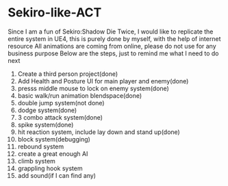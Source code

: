 # Sekiro-like-ACT
Since I am a fun of Sekiro:Shadow Die Twice, I would like to replicate the entire system in UE4, this is purely done by myself, with the help of internet resource
All animations are coming from online, please do not use for any business purpose
Below are the steps, just to remind me what I need to do next

1. Create a third person project(done)
2. Add Health and Posture UI for main player and enemy(done)
3. presss middle mouse to lock on enemy system(done)
4. basic walk/run animation blendspace(done)
5. double jump system(not done)
6. dodge system(done)
7. 3 combo attack system(done)
8. spike system(done)
9. hit reaction system, include lay down and stand up(done)
10. block system(debugging)
11. rebound system
12. create a great enough AI
13. climb system
14. grappling hook system
15. add sound(if I can find any)
